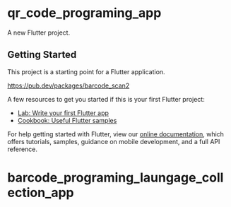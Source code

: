 # qr_code_programing_app

A new Flutter project.

## Getting Started

This project is a starting point for a Flutter application.

https://pub.dev/packages/barcode_scan2

A few resources to get you started if this is your first Flutter project:

- [Lab: Write your first Flutter app](https://flutter.dev/docs/get-started/codelab)
- [Cookbook: Useful Flutter samples](https://flutter.dev/docs/cookbook)

For help getting started with Flutter, view our
[online documentation](https://flutter.dev/docs), which offers tutorials,
samples, guidance on mobile development, and a full API reference.
# barcode_programing_laungage_collection_app

